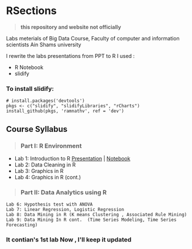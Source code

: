 # RSections


> **this repository and website not officially**

Labs meterials of Big Data Course, Faculty of computer and information scientists Ain Shams university 


I rewrite the labs presentations from PPT to R I used :
* R Notebook
* slidify


### To install slidify:
```
# install.packages('devtools')
pkgs <- c("slidify", "slidifyLibraries", "rCharts")
install_github(pkgs, 'ramnathv', ref = 'dev')
```

## Course Syllabus

> ### Part I: R Environment
* Lab 1: Introduction to R [Presentation](https://eslam2014.github.io/RSections/lab1) | [Notebook](https://eslam2014.github.io/RSections/lab1/notebook.nb)
* Lab 2: Data Cleaning in R
* Lab 3: Graphics in R
* Lab 4: Graphics in R (cont.)

> ### Part II: Data Analytics using R
    Lab 6: Hypothesis test with ANOVA
    Lab 7: Linear Regression, Logistic Regression
    Lab 8: Data Mining in R (K means Clustering , Associated Rule Mining) 
    Lab 9: Data Mining In R cont.  (Time Series Modeling, Time Series Forecasting)


### It contian's 1st lab Now , I'll keep it updated 
